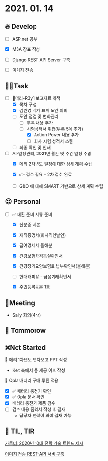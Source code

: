 # 2021. 01. 14

## 🔥 Develop

- [ ] ASP.net 공부
- [x] MSA 장표 작성
- [ ]  Django REST API Server 구축
  - [ ] 이미지 전송



##  🏳‍🌈Task

- [ ] 📝메리-R3y1 보고자료 제책
  - [x] 목차 구성
  - [x] 김원영 작가 표지 도안 의뢰
  - [ ] 도안 점검 및 변화관리
    - [ ] 부록 내용 추가
    - [ ] 시험성적서 취합(부록 5에 추가)
      - [x] Action Power 내용 추가
      - [ ] 회사 시험 성적서 스캔
  - [ ] 최종 확인 및 인쇄
- [ ] AI-일정관리, 2021년 월간 및 주간 일정 수립
  - [x] 메리 2차년도 일정에 대한 상세 계획 수립 
  - [x] 👉 검수 필요 - 2차 검수 완료
  - [ ] G&O 에 대해 SMART 기반으로 상세 계획 수립





## 😉 Personal

- [ ] ✅ 대환 준비 서류 준비
  - [x] 신분증 사본
  - [x] 재직증명서(회사직인날인)
  - [x] 급여명세서 올해분
  - [x] 건강보험자격득실확인서
  - [x] 건강장기요양보험료 납부확인서(올해분)
  - [ ] 현대캐피탈 - 금융거래확인서
  - [x] 주민등록등본 1통




## :dizzy: ​Meeting

* Sally 회의(4hr)



## 🚸 Tommorow





## ❌Not Started

📝 메리 1차년도 연차보고 PPT 작성

* Keit 측에서 폼 제공 이후 작성

🎨 Opla 배터리 구매 루틴 적용

- [x] ✅ 배터리 충전기 확인
- [x] ✅ Opla 문서 확인
- [x] 배터리 충전기 제품 검수
- [ ] 검수 내용 품의서 작성 후 결재
  * 담당자 연락이 와야 결재 가능



## 📸 TIL, TIR

[가트너, 2020년 10대 전략 기술 트렌드 제시](https://sapstoryhub.co.kr/%EA%B0%80%ED%8A%B8%EB%84%88-2020%EB%85%84-10%EB%8C%80-%EC%A0%84%EB%9E%B5-%EA%B8%B0%EC%88%A0-%ED%8A%B8%EB%A0%8C%EB%93%9C-%EC%A0%9C%EC%8B%9C/)

[이미지 전송 REST-API 서버 구축](https://yongwookha.github.io/ETC/2020-07-22-django-rest-api-framework)